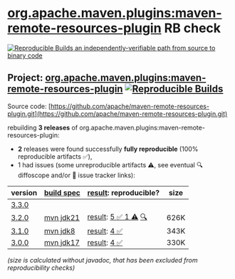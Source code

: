 [org.apache.maven.plugins:maven-remote-resources-plugin](https://central.sonatype.com/artifact/org.apache.maven.plugins/maven-remote-resources-plugin/versions) RB check
=======

[![Reproducible Builds](https://reproducible-builds.org/images/logos/rb.svg) an independently-verifiable path from source to binary code](https://reproducible-builds.org/)

## Project: [org.apache.maven.plugins:maven-remote-resources-plugin](https://central.sonatype.com/artifact/org.apache.maven.plugins/maven-remote-resources-plugin/versions) [![Reproducible Builds](https://img.shields.io/endpoint?url=https://raw.githubusercontent.com/jvm-repo-rebuild/reproducible-central/master/content/org/apache/maven/plugins/maven-remote-resources-plugin/badge.json)](https://github.com/jvm-repo-rebuild/reproducible-central/blob/master/content/org/apache/maven/plugins/maven-remote-resources-plugin/README.md)

Source code: [https://github.com/apache/maven-remote-resources-plugin.git](https://github.com/apache/maven-remote-resources-plugin.git)

rebuilding **3 releases** of org.apache.maven.plugins:maven-remote-resources-plugin:
- **2** releases were found successfully **fully reproducible** (100% reproducible artifacts :white_check_mark:),
- 1 had issues (some unreproducible artifacts :warning:, see eventual :mag: diffoscope and/or :memo: issue tracker links):

| version | [build spec](/BUILDSPEC.md) | [result](https://reproducible-builds.org/docs/jvm/): reproducible? | size |
| -- | --------- | ------ | -- |
| [3.3.0](https://central.sonatype.com/artifact/org.apache.maven.plugins/maven-remote-resources-plugin/3.3.0/pom) | | | |
| [3.2.0](https://central.sonatype.com/artifact/org.apache.maven.plugins/maven-remote-resources-plugin/3.2.0/pom) | [mvn jdk21](maven-remote-resources-plugin-3.2.0.buildspec) | [result](maven-remote-resources-plugin-3.2.0.buildinfo): [5 :white_check_mark:  1 :warning:](maven-remote-resources-plugin-3.2.0.buildcompare) [:mag:](maven-remote-resources-plugin-3.2.0.diffoscope) | 626K |
| [3.1.0](https://central.sonatype.com/artifact/org.apache.maven.plugins/maven-remote-resources-plugin/3.1.0/pom) | [mvn jdk8](maven-remote-resources-plugin-3.1.0.buildspec) | [result](maven-remote-resources-plugin-3.1.0.buildinfo): [4 :white_check_mark: ](maven-remote-resources-plugin-3.1.0.buildcompare) | 343K |
| [3.0.0](https://central.sonatype.com/artifact/org.apache.maven.plugins/maven-remote-resources-plugin/3.0.0/pom) | [mvn jdk17](maven-remote-resources-plugin-3.0.0.buildspec) | [result](maven-remote-resources-plugin-3.0.0.buildinfo): [4 :white_check_mark: ](maven-remote-resources-plugin-3.0.0.buildcompare) | 330K |

<i>(size is calculated without javadoc, that has been excluded from reproducibility checks)</i>
